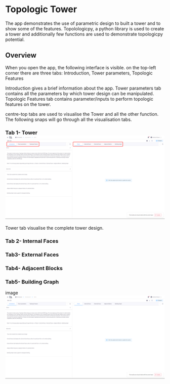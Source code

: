 # Topologic Tower


The app demonstrates the use of parametric design to built a tower and to show some of the features. 
 Topolologicpy, a python library is used to create a tower and additionally few functions are used to demonstrate topologicpy potential.

## Overview
When you open the app, the following interface is visible.
on the top-left corner there are three tabs: Introduction, Tower parameters, Topologic Features

Introduction gives a brief information about the app.
Tower parameters tab contains all the parameters by which tower design can be manipulated.
Topologic Features tab contains parameter/inputs to perform topologic features on the tower.

centre-top tabs are used to visualise the Tower and all the other function. The following snaps will go through all the visualisation tabs.

<!-- ### Tab 1- Tower -->
### Tab 1- Tower ![alt text2](./images/Introduction_Mark.png "Introduction")

Tower tab visualise the complete tower design.
### Tab 2- Internal Faces
### Tab3- External Faces
### Tab4- Adjacent Blocks
### Tab5- Building Graph



image ![alt text2](./images/Introduction.png "Logo Title Text 1")
